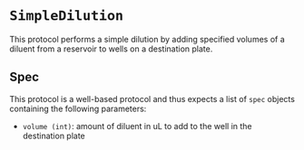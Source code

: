 # `SimpleDilution`

This protocol performs a simple dilution by adding specified volumes of a diluent from
a reservoir to wells on a destination plate.

## Spec

This protocol is a well-based protocol and thus expects a list of `spec` objects containing the following parameters:

- `volume (int)`: amount of diluent in uL to add to the well in the destination plate
